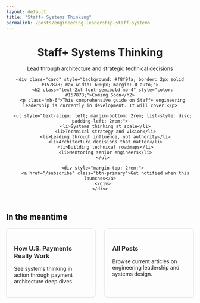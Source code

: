 ```yaml
---
layout: default
title: "Staff+ Systems Thinking"
permalink: /posts/engineering-leadership-staff-systems
---
```


<div class="mx-auto max-w-3xl">
  <header class="py-16 text-center">
    <h1 class="text-4xl font-bold mb-6">Staff+ Systems Thinking</h1>
    <p class="text-xl opacity-80 mb-8">Lead through architecture and strategic technical decisions</p>
    
    <div class="card" style="background: #f8f9fa; border: 2px solid #157878; max-width: 600px; margin: 0 auto;">
      <h2 class="text-2xl font-semibold mb-4" style="color: #157878;">Coming Soon</h2>
      <p class="mb-6">This comprehensive guide on Staff+ engineering leadership is currently in development. It will cover:</p>
      
      <ul style="text-align: left; margin-bottom: 2rem; list-style: disc; padding-left: 2rem;">
        <li>Systems thinking at scale</li>
        <li>Technical strategy and vision</li>
        <li>Leading through influence, not authority</li>
        <li>Architecture decisions that matter</li>
        <li>Building technical roadmaps</li>
        <li>Mentoring senior engineers</li>
      </ul>
      
      <div style="margin-top: 2rem;">
        <a href="/subscribe" class="btn-primary">Get notified when this launches</a>
      </div>
    </div>
  </header>
  
  <section class="py-10">
    <h2 class="text-2xl font-semibold mb-6">In the meantime</h2>
    <div class="grid sm:grid-cols-2 gap-6">
      <a class="card" href="/series/payments">
        <h3 class="font-semibold mb-2">How U.S. Payments Really Work</h3>
        <p class="opacity-80 text-sm">See systems thinking in action through payment architecture deep dives.</p>
      </a>
      <a class="card" href="/blog">
        <h3 class="font-semibold mb-2">All Posts</h3>
        <p class="opacity-80 text-sm">Browse current articles on engineering leadership and systems design.</p>
      </a>
    </div>
  </section>
</div>

<style>
.card {
  border: 1px solid #ddd;
  border-radius: 8px;
  padding: 20px;
  text-decoration: none;
  color: inherit;
  display: block;
  transition: box-shadow 0.2s ease;
}

.card:hover {
  box-shadow: 0 4px 12px rgba(0,0,0,0.1);
  text-decoration: none;
}

.card h3 {
  color: #333;
}

.card:hover h3 {
  color: var(--accent);
}

.grid {
  display: grid;
}

.sm\:grid-cols-2 {
  grid-template-columns: repeat(2, 1fr);
}

.gap-6 {
  gap: 24px;
}

@media (max-width: 640px) {
  .sm\:grid-cols-2 {
    grid-template-columns: 1fr;
  }
}
</style>

